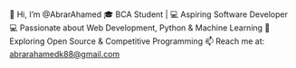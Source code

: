 👋 Hi, I’m @AbrarAhamed
🎓 BCA Student | 💻 Aspiring Software Developer
💻 Passionate about Web Development, Python & Machine Learning
🔭 Exploring Open Source & Competitive Programming
📫 Reach me at: abrarahamedk88@gmail.com
